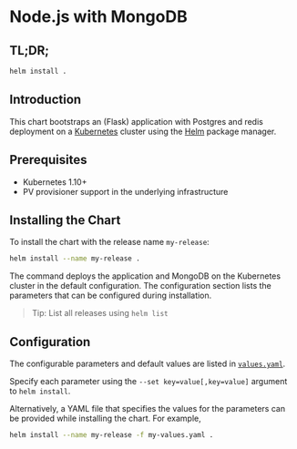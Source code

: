 # Node.js with MongoDB

## TL;DR;

```sh
helm install .
```

## Introduction

This chart bootstraps an (Flask) application with Postgres and redis deployment on a [Kubernetes](http://kubernetes.io) cluster using the [Helm](https://helm.sh) package manager.

## Prerequisites

- Kubernetes 1.10+
- PV provisioner support in the underlying infrastructure

## Installing the Chart

To install the chart with the release name `my-release`:

```sh
helm install --name my-release .
```

The command deploys the application and MongoDB on the Kubernetes cluster in the default configuration. The configuration section lists the parameters that can be configured during installation.

> Tip: List all releases using `helm list`

## Configuration

The configurable parameters and default values are listed in [`values.yaml`](values.yaml).

Specify each parameter using the `--set key=value[,key=value]` argument to `helm install`.

Alternatively, a YAML file that specifies the values for the parameters can be provided while installing the chart. For example,

```sh
helm install --name my-release -f my-values.yaml .
```

